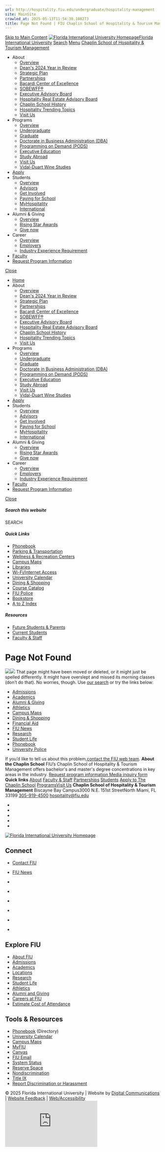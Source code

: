```yaml
---
url: http://hospitality.fiu.edu/undergraduate/hospitality-management
site: MainSite
crawled_at: 2025-05-13T11:54:30.108273
title: Page Not Found | FIU Chaplin School of Hospitality & Tourism Management
---
```


[Skip to Main Content](https://hospitality.fiu.edu/undergraduate/hospitality-management#main-content)
[![Florida International University Homepage](https://digicdn.fiu.edu/core/_assets/images/logo-top.svg)Florida International University](https://www.fiu.edu/)
[Search](https://hospitality.fiu.edu/undergraduate/hospitality-management)
[Menu](https://hospitality.fiu.edu/undergraduate/hospitality-management)
[Chaplin School of Hospitality & Tourism Management ](https://hospitality.fiu.edu/index.html)
  * About
    * [Overview](https://hospitality.fiu.edu/about/index.html)
    * [Dean's 2024 Year in Review](https://hospitality.fiu.edu/about/deans-2024-year-in-review/index.html)
    * [Strategic Plan](https://hospitality.fiu.edu/about/strategic-plan/index.html)
    * [Partnerships](https://hospitality.fiu.edu/about/partnerships/index.html)
    * [Bacardi Center of Excellence](https://hospitality.fiu.edu/students/get-involved/bacardi)
    * [SOBEWFF®](https://hospitality.fiu.edu/students/get-involved/sobewff/index.html)
    * [Executive Advisory Board](https://hospitality.fiu.edu/about/executive-advisory-board/index.html)
    * [Hospitality Real Estate Advisory Board](https://hospitality.fiu.edu/about/hospitality-real-estate-advisory-board/index.html)
    * [Chaplin School History](https://hospitality.fiu.edu/about/legacy-timeline/index.html)
    * [Hospitality Trending Topics](https://hospitality.fiu.edu/about/hospitality-trending-topics/index.html)
    * [Visit Us](https://hospitality.fiu.edu/about/visit-us/index.html)
  * Programs 
    * [Overview](https://hospitality.fiu.edu/programs/index.html)
    * [Undergraduate](https://hospitality.fiu.edu/programs/undergraduate/index.html)
    * [Graduate](https://hospitality.fiu.edu/programs/graduate/index.html)
    * [Doctorate in Business Administration (DBA)](https://hospitality.fiu.edu/programs/dba/index.html)
    * [Programming on Demand (PODS)](https://hospitality.fiu.edu/programs/programming-on-demand/index.html)
    * [Executive Education](https://hospitality.fiu.edu/programs/executive-education/index.html)
    * [Study Abroad](https://hospitality.fiu.edu/students/get-involved/study-abroad/index.html)
    * [Visit Us](https://hospitality.fiu.edu/about/visit-us/index.html)
    * [Vidal-Duart Wine Studies](https://hospitality.fiu.edu/programs/vidal-duart-wine-studies/index.html)
  * [Apply](https://hospitality.fiu.edu/apply/index.html)
  * Students
    * [Overview](https://hospitality.fiu.edu/students/index.html)
    * [Advisors](https://hospitality.fiu.edu/students/advisors/index.html)
    * [Get Involved](https://hospitality.fiu.edu/students/get-involved/index.html)
    * [Paying for School](https://hospitality.fiu.edu/students/paying-for-school/index.html)
    * [MyHospitality](https://hospitality.fiu.edu/students/myhospitality/index.html)
    * [International](https://hospitality.fiu.edu/students/international/index.html)
  * Alumni & Giving
    * [Overview](https://hospitality.fiu.edu/alumni-giving/index.html)
    * [Rising Star Awards](https://hospitality.fiu.edu/alumni-giving/rising-star-awards/index.html)
    * [Give now](https://hospitality.fiu.edu/alumni-giving/give-now/index.html)
  * Career
    * [Overview](https://hospitality.fiu.edu/career/index.html)
    * [Employers](https://hospitality.fiu.edu/career/employers/index.html)
    * [Industry Experience Requirement](https://hospitality.fiu.edu/career/industry-experience-requirement/index.html)
  * [Faculty](https://hospitality.fiu.edu/faculty/index.html)
  * [Request Program Information](https://hospitality.fiu.edu/request-program-information/index.html)


[Close](https://hospitality.fiu.edu/undergraduate/hospitality-management)
  * [Home](https://hospitality.fiu.edu/index.html)
  * About
    * [Overview](https://hospitality.fiu.edu/about/index.html)
    * [Dean's 2024 Year in Review](https://hospitality.fiu.edu/about/deans-2024-year-in-review/index.html)
    * [Strategic Plan](https://hospitality.fiu.edu/about/strategic-plan/index.html)
    * [Partnerships](https://hospitality.fiu.edu/about/partnerships/index.html)
    * [Bacardi Center of Excellence](https://hospitality.fiu.edu/students/get-involved/bacardi)
    * [SOBEWFF®](https://hospitality.fiu.edu/students/get-involved/sobewff/index.html)
    * [Executive Advisory Board](https://hospitality.fiu.edu/about/executive-advisory-board/index.html)
    * [Hospitality Real Estate Advisory Board](https://hospitality.fiu.edu/about/hospitality-real-estate-advisory-board/index.html)
    * [Chaplin School History](https://hospitality.fiu.edu/about/legacy-timeline/index.html)
    * [Hospitality Trending Topics](https://hospitality.fiu.edu/about/hospitality-trending-topics/index.html)
    * [Visit Us](https://hospitality.fiu.edu/about/visit-us/index.html)
  * Programs 
    * [Overview](https://hospitality.fiu.edu/programs/index.html)
    * [Undergraduate](https://hospitality.fiu.edu/programs/undergraduate/index.html)
    * [Graduate](https://hospitality.fiu.edu/programs/graduate/index.html)
    * [Doctorate in Business Administration (DBA)](https://hospitality.fiu.edu/programs/dba/index.html)
    * [Programming on Demand (PODS)](https://hospitality.fiu.edu/programs/programming-on-demand/index.html)
    * [Executive Education](https://hospitality.fiu.edu/programs/executive-education/index.html)
    * [Study Abroad](https://hospitality.fiu.edu/students/get-involved/study-abroad/index.html)
    * [Visit Us](https://hospitality.fiu.edu/about/visit-us/index.html)
    * [Vidal-Duart Wine Studies](https://hospitality.fiu.edu/programs/vidal-duart-wine-studies/index.html)
  * [Apply](https://hospitality.fiu.edu/apply/index.html)
  * Students
    * [Overview](https://hospitality.fiu.edu/students/index.html)
    * [Advisors](https://hospitality.fiu.edu/students/advisors/index.html)
    * [Get Involved](https://hospitality.fiu.edu/students/get-involved/index.html)
    * [Paying for School](https://hospitality.fiu.edu/students/paying-for-school/index.html)
    * [MyHospitality](https://hospitality.fiu.edu/students/myhospitality/index.html)
    * [International](https://hospitality.fiu.edu/students/international/index.html)
  * Alumni & Giving
    * [Overview](https://hospitality.fiu.edu/alumni-giving/index.html)
    * [Rising Star Awards](https://hospitality.fiu.edu/alumni-giving/rising-star-awards/index.html)
    * [Give now](https://hospitality.fiu.edu/alumni-giving/give-now/index.html)
  * Career
    * [Overview](https://hospitality.fiu.edu/career/index.html)
    * [Employers](https://hospitality.fiu.edu/career/employers/index.html)
    * [Industry Experience Requirement](https://hospitality.fiu.edu/career/industry-experience-requirement/index.html)
  * [Faculty](https://hospitality.fiu.edu/faculty/index.html)
  * [Request Program Information](https://hospitality.fiu.edu/request-program-information/index.html)


[ Close ](https://hospitality.fiu.edu/undergraduate/hospitality-management)
##### Search this website
SEARCH
##### Quick Links
  * [ Phonebook](https://phonebook.fiu.edu)
  * [ Parking & Transportation](https://parking.fiu.edu/)
  * [ Wellness & Recreation Centers](https://dasa.fiu.edu/all-departments/wellness-recreation-centers/)
  * [ Campus Maps](http://campusmaps.fiu.edu/)
  * [ Libraries](https://library.fiu.edu/)
  * [ Wi-Fi/Internet Access](https://network.fiu.edu/)
  * [ University Calendar](https://calendar.fiu.edu/)
  * [ Dining & Shopping](https://shop.fiu.edu/)
  * [ Course Catalog](https://catalog.fiu.edu/)
  * [ FIU Police](https://police.fiu.edu/)
  * [ Bookstore](https://shop.fiu.edu/retail/barnes-noble/course-materials/)
  * [ A to Z Index](https://www.fiu.edu/atoz/index.html)


##### Resources
  * [ Future Students & Parents](https://www.fiu.edu/information-for/future-students-parents.html)
  * [ Current Students](https://www.fiu.edu/information-for/current-students.html)
  * [ Faculty & Staff](https://www.fiu.edu/information-for/faculty-staff.html)


# Page Not Found
![](https://digicdn.fiu.edu/core/_assets/images/roary-runner/default_100_percent/100-offline-sprite.png)![](https://digicdn.fiu.edu/core/_assets/images/roary-runner/default_200_percent/200-offline-sprite.png)
That page might have been moved or deleted, or it might just be spelled differently. It might have overslept and missed its morning classes (don’t do that).
No worries, though. Use [our search](https://hospitality.fiu.edu/undergraduate/hospitality-management) or try the links below:
  * [Admissions](https://www.fiu.edu/admissions/index.html)
  * [Academics](https://www.fiu.edu/academics/index.html)
  * [Alumni & Giving](https://www.fiu.edu/alumni-and-giving/index.html)
  * [Athletics](https://www.fiu.edu/athletics/index.html)
  * [Campus Maps](http://campusmaps.fiu.edu/)
  * [Dining & Shopping](https://shop.fiu.edu)
  * [Financial Aid](https://onestop.fiu.edu/financial-aid/)
  * [FIU News](https://news.fiu.edu/)
  * [Research](https://www.fiu.edu/research/index.html)
  * [Student Life](https://www.fiu.edu/student-life/index.html)
  * [Phonebook](https://phonebook.fiu.edu)
  * [University Police](https://police.fiu.edu/)


If you’d like to tell us about this problem,[contact the FIU web team](https://webforms.fiu.edu/view.php?id=370774).
**About the Chaplin School**
FIU’s Chaplin School of Hospitality & Tourism Management offers bachelor's and master's degree concentrations in key areas in the industry. [Request program information ](https://hospitality.fiu.edu/request-program-information/index.html)[Media inquiry form ](https://webforms.fiu.edu/view.php?id=2934561)
**Quick links**
[About](https://hospitality.fiu.edu/about/index.html) [Faculty & Staff](https://hospitality.fiu.edu/faculty/index.html) [Partnerships](https://hospitality.fiu.edu/about/partnerships/index.html) [Students](https://hospitality.fiu.edu/students/index.html) [Apply to The Chaplin School](https://hospitality.fiu.edu/apply/index.html)[](https://nse.fiu.edu/) [Programs](https://hospitality.fiu.edu/programs/index.html)[Visit Us](https://hospitality.fiu.edu/about/visit-us/index.html)
**Chaplin School of Hospitality & Tourism Management**
Biscayne Bay Campus3000 N.E. 151st StreetNorth Miami, FL 33199 [305-919-4500](tel:3059194500) hospitality@fiu.edu
  * [ ](https://www.instagram.com/fiuhospitality/ )
  * [ ](https://twitter.com/FIUHospitality)
  * [ ](https://www.facebook.com/FIUChaplinHospitality)
  * [ ](https://www.linkedin.com/school/fiuhospitality/)
  * [ ](https://www.youtube.com/user/FIUHospitality)


[ ![Florida International University Homepage](https://digicdn.fiu.edu/core/_assets/images/footer-logo.svg) ](https://www.fiu.edu/)
## Connect
  * [Contact FIU](https://www.fiu.edu/about/contact-us/index.html)
  * [FIU News](https://news.fiu.edu/)


  * [](https://www.instagram.com/fiuinstagram/)
  * [](https://www.linkedin.com/school/florida-international-university/)
  * [](https://www.facebook.com/floridainternational)
  * [](https://twitter.com/fiu)
  * [](https://www.youtube.com/user/FloridaInternational)
  * [](https://flickr.com/photos/fiu)


## Explore FIU
  * [About FIU](https://www.fiu.edu/about/index.html)
  * [Admissions](https://www.fiu.edu/admissions/index.html)
  * [Academics](https://www.fiu.edu/academics/index.html)
  * [Locations](https://www.fiu.edu/locations/index.html)
  * [Research](https://www.fiu.edu/research/index.html)
  * [Student Life](https://www.fiu.edu/student-life/index.html)
  * [Athletics](https://www.fiu.edu/athletics/index.html)
  * [Alumni and Giving](https://www.fiu.edu/alumni-and-giving/index.html)
  * [Careers at FIU](https://hr.fiu.edu/careers/)
  * [Estimate Cost of Attendance](https://onestop.fiu.edu/finances/estimate-your-costs/)


## Tools & Resources
  * [Phonebook](https://phonebook.fiu.edu) (Directory)
  * [University Calendar](https://calendar.fiu.edu/)
  * [Campus Maps](https://campusmaps.fiu.edu/)
  * [MyFIU](https://my.fiu.edu/)
  * [Canvas](https://canvas.fiu.edu)
  * [FIU Email](http://mail.fiu.edu/)
  * [System Status](https://fiu.service-now.com/sp?id=services_status)
  * [Reserve Space](https://centralreservations.fiu.edu/)
  * [Nondiscrimination](https://ace.fiu.edu/civil-rights/harassment-and-discrimination/)
  * [Title IX](https://ace.fiu.edu/title-ix/)
  * [Report Discrimination or Harassment](https://report.fiu.edu/)


© 2025 Florida International University  | Website by [Digital Communications](https://stratcomm.fiu.edu/digital-print/websites/) | [Website Feedback](https://webforms.fiu.edu/view.php?id=370774&element_5=https://hospitality.fiu.edu/undergraduate/hospitality-management) | [Web/Accessibility](https://accessibility.fiu.edu/)
![dot image pixel](https://sp.analytics.yahoo.com/sp.pl?a=10000&d=Tue%2C%2013%20May%202025%2015%3A14%3A36%20GMT&n=4d&b=Page%20Not%20Found%20%7C%20FIU%20Chaplin%20School%20of%20Hospitality%20%26%20Tourism%20Management&.yp=10204876&f=https%3A%2F%2Fhospitality.fiu.edu%2Fundergraduate%2Fhospitality-management&enc=UTF-8&yv=1.16.6&tagmgr=gtm)
